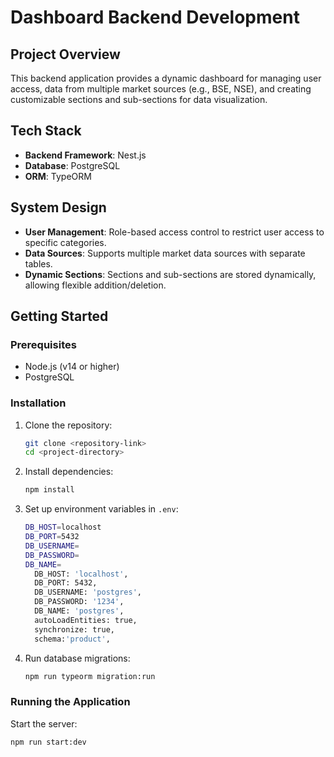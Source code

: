 # Dashboard Backend Development

## Project Overview

This backend application provides a dynamic dashboard for managing user access, data from multiple market sources (e.g., BSE, NSE), and creating customizable sections and sub-sections for data visualization.

## Tech Stack

- **Backend Framework**: Nest.js
- **Database**: PostgreSQL
- **ORM**: TypeORM

## System Design

- **User Management**: Role-based access control to restrict user access to specific categories.
- **Data Sources**: Supports multiple market data sources with separate tables.
- **Dynamic Sections**: Sections and sub-sections are stored dynamically, allowing flexible addition/deletion.

## Getting Started

### Prerequisites

- Node.js (v14 or higher)
- PostgreSQL

### Installation

1. Clone the repository:
   ```sh
   git clone <repository-link>
   cd <project-directory>
   ```
2. Install dependencies:
   ```sh
   npm install
   ```
3. Set up environment variables in `.env`:
   ```sh
   DB_HOST=localhost
   DB_PORT=5432
   DB_USERNAME=
   DB_PASSWORD=
   DB_NAME=
     DB_HOST: 'localhost',
     DB_PORT: 5432,
     DB_USERNAME: 'postgres',
     DB_PASSWORD: '1234',
     DB_NAME: 'postgres',
     autoLoadEntities: true,
     synchronize: true,
     schema:'product',
   ```
4. Run database migrations:
   ```sh
   npm run typeorm migration:run
   ```

### Running the Application

Start the server:

```sh
npm run start:dev
```
